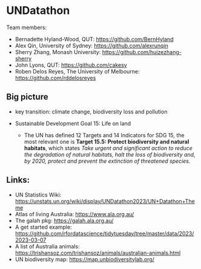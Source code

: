 
<!-- README.md is generated from README.Rmd. Please edit that file -->

# UNDatathon

Team members:

- Bernadette Hyland-Wood, QUT: <https://github.com/BernHyland>
- Alex Qin, University of Sydney: <https://github.com/alexrunqin>
- Sherry Zhang, Monash University:
  <https://github.com/huizezhang-sherry>
- John Lyons, QUT: <https://github.com/cakesy>
- Roben Delos Reyes, The University of Melbourne:
  <https://github.com/rddelosreyes>

## Big picture

- key transition: climate change, biodiversity loss and pollution

- Sustainable Development Goal 15: Life on land

  - The UN has defined 12 Targets and 14 Indicators for SDG 15, the most
    relevant one is **Target 15.5: Protect biodiversity and natural
    habitats**, which states *Take urgent and significant action to
    reduce the degradation of natural habitats, halt the loss of
    biodiversity and, by 2020, protect and prevent the extinction of
    threatened species.*

## Links:

- UN Statistics Wiki:
  <https://unstats.un.org/wiki/display/UNDatathon2023/UN+Datathon+Theme>
- Atlas of living Australia: <https://www.ala.org.au/>
- The galah pkg: <https://galah.ala.org.au/>
- A get started example:
  <https://github.com/rfordatascience/tidytuesday/tree/master/data/2023/2023-03-07>
- A list of Australia animals:
  <https://trishansoz.com/trishansoz/animals/australian-animals.html>
- UN biodiversity map: <https://map.unbiodiversitylab.org/>
